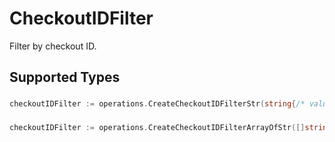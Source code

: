 # CheckoutIDFilter

Filter by checkout ID.


## Supported Types

### 

```go
checkoutIDFilter := operations.CreateCheckoutIDFilterStr(string{/* values here */})
```

### 

```go
checkoutIDFilter := operations.CreateCheckoutIDFilterArrayOfStr([]string{/* values here */})
```

